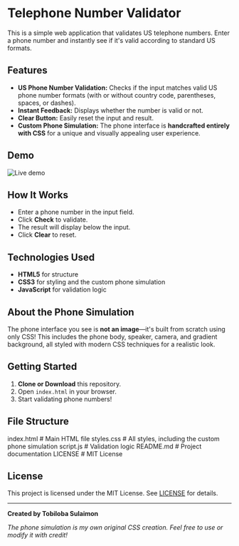 # Telephone Number Validator

This is a simple web application that validates US telephone numbers. Enter a phone number and instantly see if it's valid according to standard US formats.

## Features

- **US Phone Number Validation:** Checks if the input matches valid US phone number formats (with or without country code, parentheses, spaces, or dashes).
- **Instant Feedback:** Displays whether the number is valid or not.
- **Clear Button:** Easily reset the input and result.
- **Custom Phone Simulation:** The phone interface is **handcrafted entirely with CSS** for a unique and visually appealing user experience.

## Demo

![Live demo](#)

## How It Works

- Enter a phone number in the input field.
- Click **Check** to validate.
- The result will display below the input.
- Click **Clear** to reset.

## Technologies Used

- **HTML5** for structure
- **CSS3** for styling and the custom phone simulation
- **JavaScript** for validation logic

## About the Phone Simulation

The phone interface you see is **not an image**—it's built from scratch using only CSS! This includes the phone body, speaker, camera, and gradient background, all styled with modern CSS techniques for a realistic look.

## Getting Started

1. **Clone or Download** this repository.
2. Open `index.html` in your browser.
3. Start validating phone numbers!

## File Structure

index.html # Main HTML file styles.css # All styles, including the custom phone simulation script.js # Validation logic README.md # Project documentation LICENSE # MIT License

## License

This project is licensed under the MIT License. See [LICENSE](LICENSE) for details.

---

**Created by Tobiloba Sulaimon**

*The phone simulation is my own original CSS creation. Feel free to use or modify it with credit!*

